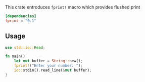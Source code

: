 This crate entroduces `fprint!` macro which provides flushed print

```toml
[dependencies] 
fprint = "0.1"
```

## Usage

```rust
use std::io::Read;

fn main() 
    let mut buffer = String::new();
    fprint!("Enter your number: ");
    io::stdin().read_line(&mut buffer);
}
```
